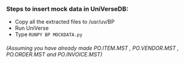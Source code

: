 ### Steps to insert mock data in UniVerseDB:

* Copy all the extracted files to /usr/uv/BP
* Run UniVerse
* Type `RUNPY BP MOCKDATA.py`
###### (Assuming you have already made PO.ITEM.MST , PO.VENDOR.MST , PO.ORDER.MST and PO.INVOICE.MST)
